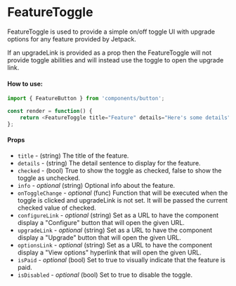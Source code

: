# FeatureToggle

FeatureToggle is used to provide a simple on/off toggle UI with upgrade options for any feature provided by Jetpack.

If an upgradeLink is provided as a prop then the FeatureToggle will not provide toggle abilities and will instead use the toggle to open the upgrade link.

#### How to use:

```js
import { FeatureButton } from 'components/button';

const render = function() {
	return <FeatureToggle title="Feature" details="Here's some details" checked={ true } />;
};
```

#### Props

- `title` - (string) The title of the feature.
- `details` - (string) The detail sentence to display for the feature.
- `checked` - (bool) True to show the toggle as checked, false to show the toggle as unchecked.
- `info` - _optional_ (string) Optional info about the feature.
- `onToggleChange` - _optional_ (func) Function that will be executed when the toggle is clicked and upgradeLink is not set. It will be passed the current checked value of checked.
- `configureLink` - _optional_ (string) Set as a URL to have the component display a "Configure" button that will open the given URL.
- `upgradeLink` - _optional_ (string) Set as a URL to have the component display a "Upgrade" button that will open the given URL.
- `optionsLink` - _optional_ (string) Set as a URL to have the component display a "View options" hyperlink that will open the given URL.
- `isPaid` - _optional_ (bool) Set to true to visually indicate that the feature is paid.
- `isDisabled` - _optional_ (bool) Set to true to disable the toggle.

